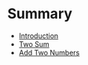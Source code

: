 # Summary

* [Introduction](README.md)
* [Two Sum](two-sum.md)
* [Add Two Numbers](add-two-numbers.md)

